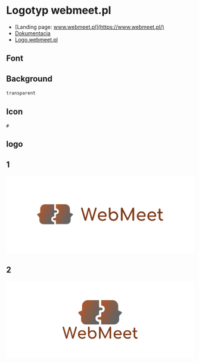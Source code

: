 # Logotyp webmeet.pl
+ [Landing page: www.webmeet.pl](https://www.webmeet.pl/)
+ [Dokumentacja](https://docs.webmeet.pl/)
+ [Logo.webmeet.pl](https://logo.webmeet.pl/)



## Font
  
    


## Background

    transparent

## Icon
     
    #
    
    
## logo


## 1
![1/cover.png](1/cover.png)

## 2
![2/cover.png](2/cover.png)
